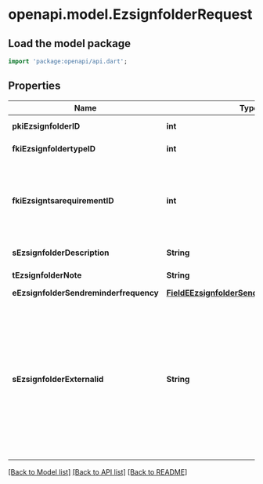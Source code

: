 # openapi.model.EzsignfolderRequest

## Load the model package
```dart
import 'package:openapi/api.dart';
```

## Properties
Name | Type | Description | Notes
------------ | ------------- | ------------- | -------------
**pkiEzsignfolderID** | **int** | The unique ID of the Ezsignfolder | [optional] 
**fkiEzsignfoldertypeID** | **int** | The unique ID of the Ezsignfoldertype. | 
**fkiEzsigntsarequirementID** | **int** | The unique ID of the Ezsigntsarequirement.  Determine if a Time Stamping Authority should add a timestamp on each of the signature. Valid values:  |Value|Description| |-|-| |1|No. TSA Timestamping will requested. This will make all signatures a lot faster since no round-trip to the TSA server will be required. Timestamping will be made using eZsign server's time.| |2|Best effort. Timestamping from a Time Stamping Authority will be requested but is not mandatory. In the very improbable case it cannot be completed, the timestamping will be made using eZsign server's time. **Additional fee applies**| |3|Mandatory. Timestamping from a Time Stamping Authority will be requested and is mandatory. In the very improbable case it cannot be completed, the signature will fail and the user will be asked to retry. **Additional fee applies**| | [optional] 
**sEzsignfolderDescription** | **String** | The description of the Ezsignfolder | 
**tEzsignfolderNote** | **String** | Note about the Ezsignfolder | [optional] 
**eEzsignfolderSendreminderfrequency** | [**FieldEEzsignfolderSendreminderfrequency**](FieldEEzsignfolderSendreminderfrequency.md) |  | 
**sEzsignfolderExternalid** | **String** | This field can be used to store an External ID from the client's system.  Anything can be stored in this field, it will never be evaluated by the eZmax system and will be returned AS-IS.  To store multiple values, consider using a JSON formatted structure, a URL encoded string, a CSV or any other custom format.  | [optional] 

[[Back to Model list]](../README.md#documentation-for-models) [[Back to API list]](../README.md#documentation-for-api-endpoints) [[Back to README]](../README.md)


